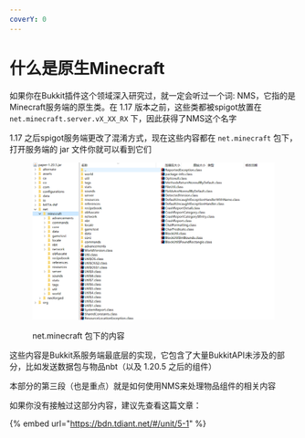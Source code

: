 ```yaml
---
coverY: 0
---
```


# 什么是原生Minecraft



如果你在Bukkit插件这个领域深入研究过，就一定会听过一个词: NMS，它指的是Minecraft服务端的原生类。在 1.17 版本之前，这些类都被spigot放置在 `net.minecraft.server.vX_XX_RX` 下，因此获得了NMS这个名字

1.17 之后spigot服务端更改了混淆方式，现在这些内容都在 `net.minecraft` 包下，打开服务端的 jar 文件你就可以看到它们

<figure><img src="../.gitbook/assets/image (8).png" alt=""><figcaption><p>net.minecraft 包下的内容</p></figcaption></figure>



这些内容是Bukkit系服务端最底层的实现，它包含了大量BukkitAPI未涉及的部分，比如发送数据包与物品nbt（以及 1.20.5 之后的组件）

本部分的第三段（也是重点）就是如何使用NMS来处理物品组件的相关内容

如果你没有接触过这部分内容，建议先查看这篇文章：

{% embed url="https://bdn.tdiant.net/#/unit/5-1" %}
